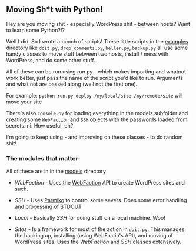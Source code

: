 ## Moving Sh*t with Python!

Hey are you moving shit - especially WordPress shit - between hosts? Want to learn some Python?!?

Well I did. So I wrote a bunch of scripts! These little scripts in the [examples](/examples) directory like `doit.py`, `drop_comments.py`, `heller.py`, `backup.py` all use some handy classes to move stuff between two hosts, install / mess with WordPress, and do some other stuff.

All of these can be run using run.py - which makes importing and whatnot work better, just pass the name of the script you'd like to run. Arguments and what not are passed along (well not the first one).

For example: `python run.py deploy /my/local/site /my/remote/site` will move your site

There's also `console.py` for loading everything in the models subfolder and creating some `WebFaction` and `SSH` objects with the passwords loaded from secrets.ini. How useful, eh?

I'm going to keep using - and improving on these classes - to do random shit!

### The modules that matter:
All of these are in in the [models](/models) directory

 * *WebFaction* - Uses the [WebFaction](docs.webfaction.com/xmlrpc-api/) API to create WordPress sites and such.

 * *SSH* - Uses [Parmiko](https://github.com/paramiko/paramiko) to control some severs. Does some error handling and processing of STDOUT

 * *Local* - Basically *SSH* for doing stuff on a local machine. Woo!

 * *Sites* - Is a framework for most of the action in `doit.py`. This manages the backing up, installing (using WebFactin's API), and moving of WordPress sites. Uses the *WebFaction* and *SSH* classes extensively.


